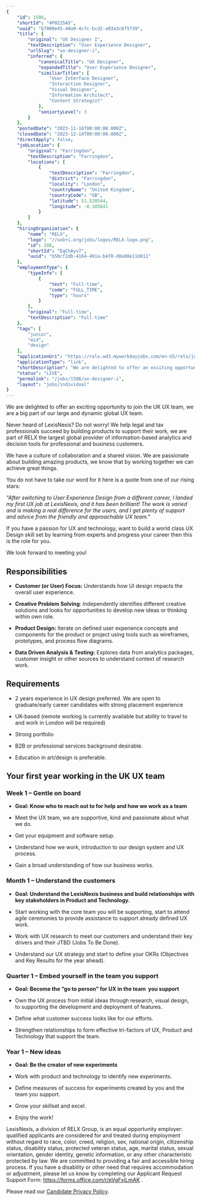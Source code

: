 ```yaml
---
{
	"id": 1586,
	"shortId": "4P0225A5",
	"uuid": "b7000e45-40a9-4c7c-bcd2-a93a3c6f5f39",
	"title": {
		"original": "UX Designer I",
		"textDescription": "User Experience Designer",
		"urlSlug": "ux-designer-i",
		"inferred": {
			"canonicalTitle": "UX Designer",
			"expandedTitle": "User Experience Designer",
			"similiarTitles": [
				"User Interface Designer",
				"Interaction Designer",
				"Visual Designer",
				"Information Architect",
				"Content Strategist"
			],
			"seniortyLevel": 3
		}
	},
	"postedDate": "2023-11-16T00:00:00.000Z",
	"closedDate": "2023-12-14T00:00:00.000Z",
	"directApply": false,
	"jobLocation": {
		"original": "Farringdon",
		"textDescription": "Farringdon",
		"locations": [
			{
				"textDescription": "Farringdon",
				"district": "Farringdon",
				"locality": "London",
				"countryName": "United Kingdom",
				"countryCode": "GB",
				"latitude": 51.520544,
				"longitude": -0.105841
			}
		]
	},
	"hiringOrganization": {
		"name": "RELX",
		"logo": "//uxbri.org/jobs/logos/RELX-logo.png",
		"id": 288,
		"shortId": "EqChAyv7",
		"uuid": "b50cf2db-4164-491a-b478-d8a90e11d811"
	},
	"employmentType": {
		"typeInfo": [
			{
				"text": "Full-time",
				"code": "FULL_TIME",
				"type": "hours"
			}
		],
		"original": "Full-time",
		"textDescription": "Full-time"
	},
	"tags": [
		"junior",
		"mid",
		"design"
	],
	"applicationUri": "https://relx.wd3.myworkdayjobs.com/en-US/relx/job/Farringdon/UX-Designer-I_R67522/apply",
	"applicationType": "link",
	"shortDescription": "We are delighted to offer an exciting opportunity to join the UK UX team, we are a big part of our large and dynamic global UX team. Never heard of LexisNexis? Do not worry! We help legal and tax",
	"status": "LIVE",
	"permalink": "/jobs/1586/ux-designer-i",
	"layout": "jobs/individual"
}
---
```

<p>We are delighted to offer an exciting opportunity to join the UK UX team, we are a big part of our large and dynamic global UX team.&nbsp;</p><p>Never heard of LexisNexis? Do not worry! We help legal and tax professionals succeed by building products to support their work, we are part of RELX the largest global provider of information-based analytics and decision tools for professional and business customers.</p><p>We have a culture of collaboration and a shared vision. We are passionate about building amazing products, we know that by working together we can achieve great things.&nbsp;</p><p>You do not have to take our word for it here is a quote from one of our rising stars:</p><p><em>"After switching to User Experience Design from a different career, I landed my first UX job at LexisNexis, and it has been brilliant! The work is varied and is making a real difference for the users, and I get plenty of support and advice from the friendly and approachable UX team."</em></p><p>If you have a passion for UX and technology, want to build a world class UX Design skill set by learning from experts and progress your career then this is the role for you.</p><p>We look forward to meeting you!</p><h2>Responsibilities</h2><ul><li><p><strong>Customer (or User) Focus:</strong> Understands how UI design impacts the overall user experience.</p></li><li><p><strong>Creative Problem Solving</strong>: Independently identifies different creative solutions and looks for opportunities to develop new ideas or thinking within own role.</p></li><li><p><strong>Product Design:</strong> Iterate on defined user experience concepts and components for the product or project using tools such as wireframes, prototypes, and process flow diagrams.</p></li><li><p><strong>Data Driven Analysis &amp; Testing:</strong> Explores data from analytics packages, customer insight or other sources to understand context of research work.</p></li></ul><h2>Requirements</h2><ul><li><p>2 years experience in UX design preferred. We are open to graduate/early career candidates with strong placement experience</p></li><li><p>UK-based (remote working is currently available but ability to travel to and work in London will be required)</p></li><li><p>Strong portfolio</p></li><li><p>B2B or professional services background desirable.</p></li><li><p>Education in art/design is preferable.&nbsp;</p></li></ul><h2>Your first year working in the UK UX team</h2><h3>Week 1 – Gentle on board</h3><ul><li><p><strong>Goal: Know who to reach out to for help and how we work as a team</strong></p></li><li><p>Meet the UX team, we are supportive, kind and passionate about what we do.</p></li><li><p>Get your equipment and software setup.</p></li><li><p>Understand how we work, introduction to our design system and UX process.</p></li><li><p>Gain a broad understanding of how our business works.</p></li></ul><h3>Month 1 – Understand the customers</h3><ul><li><p><strong>Goal: Understand the LexisNexis business and build relationships with key stakeholders in Product and Technology.</strong></p></li><li><p>Start working with the core team you will be supporting, start to attend agile ceremonies to provide assistance to support already defined UX work.</p></li><li><p>Work with UX research to meet our customers and understand their key drivers and their JTBD (Jobs To Be Done).</p></li><li><p>Understand our UX strategy and start to define your OKRs (Objectives and Key Results for the year ahead).</p></li></ul><h3>Quarter 1 – Embed yourself in the team you support</h3><ul><li><p><strong>Goal: Become the “go to person” for UX in the team &nbsp;you support</strong></p></li><li><p>Own the UX process from initial ideas through research, visual design, to supporting the development and deployment of features.</p></li><li><p>Define what customer success looks like for our efforts.</p></li><li><p>Strengthen relationships to form effective tri-factors of UX, Product and Technology that support the team.</p></li></ul><h3>Year 1 – New ideas</h3><ul><li><p><strong>Goal: Be the creator of new experiments</strong></p></li><li><p>Work with product and technology to identify new experiments.</p></li><li><p>Define measures of success for experiments created by you and the team you support.</p></li><li><p>Grow your skillset and excel.</p></li><li><p>Enjoy the work!</p></li></ul><p>LexisNexis, a division of RELX Group, is an equal opportunity employer: qualified applicants are considered for and treated during employment without regard to race, color, creed, religion, sex, national origin, citizenship status, disability status, protected veteran status, age, marital status, sexual orientation, gender identity, genetic information, or any other characteristic protected by law. We are committed to providing a fair and accessible hiring process. If you have a disability or other need that requires accommodation or adjustment, please let us know by completing our Applicant Request Support Form: <a target="_blank" rel="noopener noreferrer nofollow" href="https://nam11.safelinks.protection.outlook.com/?url=https%3A%2F%2Fforms.office.com%2Fr%2FeVgFxjLmAK&amp;data=05%7C01%7CSharon.Martin%40lexisnexis.com%7Cabdf3ba022bd4d8e4d4a08db20e74ed3%7C9274ee3f94254109a27f9fb15c10675d%7C0%7C0%7C638139950097986426%7CUnknown%7CTWFpbGZsb3d8eyJWIjoiMC4wLjAwMDAiLCJQIjoiV2luMzIiLCJBTiI6Ik1haWwiLCJXVCI6Mn0%3D%7C3000%7C%7C%7C&amp;sdata=lVgVu8BCpJtairuAE6wAofK9Lc2ZhkRrOkdai9Q2FxM%3D&amp;reserved=0">https://forms.office.com/r/eVgFxjLmAK</a> .</p><p>Please read our <a target="_blank" rel="noopener noreferrer nofollow" href="https://www.relx.com/careers/join-us/privacy">Candidate Privacy Policy</a>.</p>
